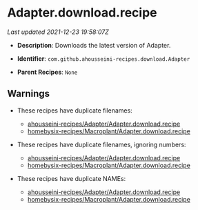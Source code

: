 # Adapter.download.recipe

_Last updated 2021-12-23 19:58:07Z_

- **Description**: Downloads the latest version of Adapter.

- **Identifier**: `com.github.ahousseini-recipes.download.Adapter`

- **Parent Recipes**: `None`

## Warnings

- These recipes have duplicate filenames:
    - [ahousseini-recipes/Adapter/Adapter.download.recipe](/autopkg-dupe-tracker/ahousseini-recipes/Adapter/Adapter.download.recipe)
    - [homebysix-recipes/Macroplant/Adapter.download.recipe](/autopkg-dupe-tracker/homebysix-recipes/Macroplant/Adapter.download.recipe)

- These recipes have duplicate filenames, ignoring numbers:
    - [ahousseini-recipes/Adapter/Adapter.download.recipe](/autopkg-dupe-tracker/ahousseini-recipes/Adapter/Adapter.download.recipe)
    - [homebysix-recipes/Macroplant/Adapter.download.recipe](/autopkg-dupe-tracker/homebysix-recipes/Macroplant/Adapter.download.recipe)

- These recipes have duplicate NAMEs:
    - [ahousseini-recipes/Adapter/Adapter.download.recipe](/autopkg-dupe-tracker/ahousseini-recipes/Adapter/Adapter.download.recipe)
    - [homebysix-recipes/Macroplant/Adapter.download.recipe](/autopkg-dupe-tracker/homebysix-recipes/Macroplant/Adapter.download.recipe)